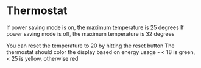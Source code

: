 # Thermostat

<!-- Thermostat starts at 20 degrees -->
<!-- You can increase the temp with the up button -->
<!-- You can decrease the temp with the down button -->
<!-- The minimum temperature is 10 degrees -->
If power saving mode is on, the maximum temperature is 25 degrees
If power saving mode is off, the maximum temperature is 32 degrees
<!-- Power saving mode is on by default -->
You can reset the temperature to 20 by hitting the reset button
The thermostat should color the display based on energy usage - < 18 is green, < 25 is yellow, otherwise red
